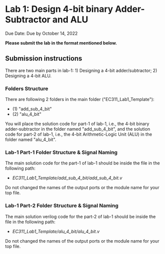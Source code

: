 # Lab 1: Design 4-bit binary Adder-Subtractor and ALU
 Due Date: Due by October 14, 2022

**Please submit the lab in the format mentioned below.**

## Submission instructions
There are two main parts in lab-1: 1) Designing a 4-bit adder/subtractor; 2) Designing a 4-bit ALU.

### Folders Structure
There are following 2 folders in the main folder ("EC311_Lab1_Template"):
  - (1) "add_sub_4_bit"
  - (2) "alu_4_bit"
  
You will place the solution code for part-1 of lab-1, i.e., the 4-bit binary adder-subtractor in the folder named "add_sub_4_bit", and the solution code for part-2 of lab-1, i.e., the 4-bit Arithmetic-Logic Unit (ALU) in the folder named "alu_4_bit".

### Lab-1 Part-1 Folder Structure & Signal Naming
The main solution code for the part-1 of lab-1 should be inside the file in the following path:
- *EC311_Lab1_Template/add_sub_4_bit/add_sub_4_bit.v*

Do not changed the names of the output ports or the module name for your top file.


### Lab-1 Part-2 Folder Structure & Signal Naming
The main solution verilog code for the part-2 of lab-1 should be inside the file in the following path:
- *EC311_Lab1_Template/alu_4_bit/alu_4_bit.v*

Do not changed the names of the output ports or the module name for your top file.
